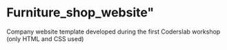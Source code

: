 # Furniture_shop_website"

Company website template developed during the first Coderslab workshop (only HTML and CSS used)
